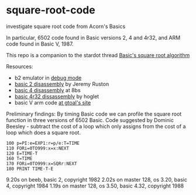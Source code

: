 # square-root-code
investigate square root code from Acorn's Basics

In particular, 6502 code found in Basic versions 2, 4 and 4r32, and ARM code found in Basic V, 1987.

This repo is a companion to the stardot thread [Basic's square root algorithm](https://stardot.org.uk/forums/viewtopic.php?t=30662)

Resources:
- b2 emulator in [debug mode](https://github.com/tom-seddon/b2/blob/master/doc/Debug-version.md)
- [basic 2 disassembly](https://archive.org/details/BBCMicroCompendium/page/419/mode/1up) by Jeremy Ruston
- [basic 4 disassembly](https://8bs.com/basic/basic4-a7b5.htm#A7B5) at 8bs
- [basic 4r32 dissassembly](https://github.com/hoglet67/BBCBasic4r32/blob/master/disassembly/Basic432.asm#L7737) by hoglet
- basic V arm code [at gtoal's site](https://gtoal.com/acorn/arm/Basic/)

Preliminary findings:
By timing Basic code we can profile the square root function in three versions of 6502 Basic. Code suggested by Dominic Beesley - subtract the cost of a loop which only assigns from the cost of a loop which does a square root.

```
100 p=PI:e=EXP1:r=p/e:T=TIME
110 FORi=0TO999:x=x:NEXT
120 E=TIME-T
160 T=TIME
170 FORi=0TO999:x=SQRr:NEXT
180 PRINT TIME-T-E
```

9.20s on beeb, basic 2, copyright 1982
2.02s on master 128, os 3.20, basic 4, copyright 1984
1.19s on master 128, os 3.50, basic 4.32, copyright 1988


